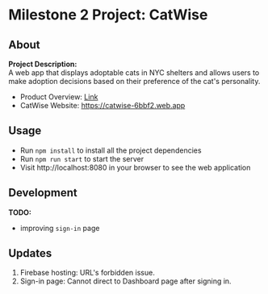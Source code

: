 # Milestone 2 Project: CatWise

## About 
**Project Description:** <br>
A web app that displays adoptable cats in NYC shelters and allows users to make adoption decisions based on their preference of the cat's personality.

* Product Overview: <a href='https://docs.google.com/document/d/1u9-42_wN5z_heDCvzQTpA4aZNTGQhJ26E748gFJufLQ/edit'>Link</a>
* CatWise Website: https://catwise-6bbf2.web.app


## Usage
* Run  `npm install` to install all the project dependencies
* Run `npm run start` to start the server
* Visit http://localhost:8080 in your browser to see the web application

## Development 
**TODO:**
* improving `sign-in` page 

## Updates
1. Firebase hosting: URL's forbidden issue.
2. Sign-in page: Cannot direct to Dashboard page after signing in.
